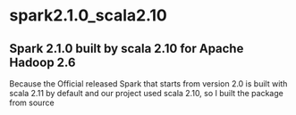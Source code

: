 # spark2.1.0_scala2.10

## Spark 2.1.0 built by scala 2.10 for Apache Hadoop 2.6 </br>
Because the Official released Spark that starts from version 2.0 is built with scala 2.11 by default and our project used scala 2.10, so I built the package from source
